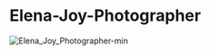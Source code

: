 # Elena-Joy-Photographer


![Elena_Joy_Photographer-min](https://user-images.githubusercontent.com/36004614/94879689-8e717280-0426-11eb-844f-76e5875faa2b.png)
